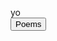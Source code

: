  <HTML>
  <HEAD>
    
  <meta name="google-site-verification" content="WloMrsKbvUg_EDId4_i9InFDZBS8ckQX-5mL7QBtFFM">
  <!-- Global site tag (gtag.js) - Google Analytics -->
<script async src="https://www.googletagmanager.com/gtag/js?id=UA-135037028-1"></script>
<script>
  window.dataLayer = window.dataLayer || [];
  function gtag(){dataLayer.push(arguments);}
  gtag('js', new Date());

  gtag('config', 'UA-135037028-1');
</script>
<meta name="google-site-verification" content="WloMrsKbvUg_EDId4_i9InFDZBS8ckQX-5mL7QBtFFM" />


  </HEAD>
<BODY>
 yo<br>
<meta name="description" content="Homepage for personal website on hobbies,fun and travel.">
<meta name="keywords" content="hobbies,fun,travel,pranavbahl poems,poems view,page poems,pranavbahl poem, view poems,Top 10 poems">
<meta name="author" content="Pranav Bahl">
<meta name="viewport" content="width=device-width, initial-scale=1.0">
 <button onclick="window.location.href = 'https://pranavbahl.me/Poems.html';">Poems</button><br><br>
</BODY>
